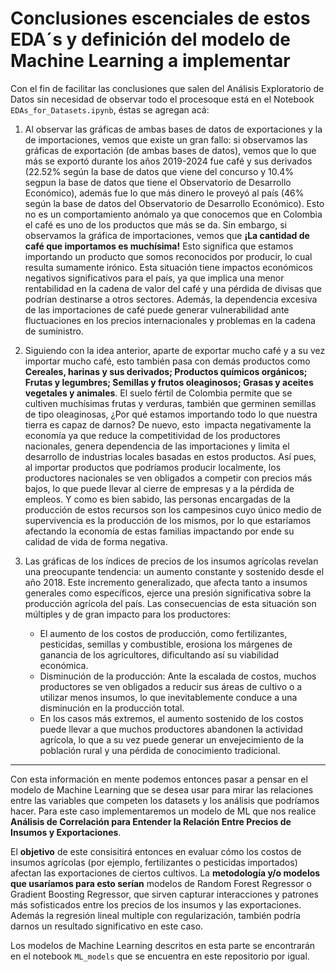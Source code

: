 # **Conclusiones escenciales de estos EDA´s y definición del modelo de Machine Learning a implementar**

Con el fin de facilitar las conclusiones que salen del Análisis Exploratorio de Datos sin necesidad de observar todo el procesoque está en el Notebook `EDAs_for_Datasets.ipynb`, éstas se agregan acá:

1. Al observar las gráficas de ambas bases de datos de exportaciones y la de importaciones, vemos que existe un gran fallo: si observamos las gráficas de exportación (de ambas bases de datos), vemos que lo que más se exportó durante los años 2019-2024 fue café y sus derivados ($22.52 \%$ según la base de datos que viene del concurso y $10.4 \%$ segpun la base de datos que tiene el Observatorio de Desarrollo Económico), además fue lo que más dinero le proveyó al país ($46 \%$ según la base de datos del Observatorio de Desarrollo Económico). Esto no es un comportamiento anómalo ya que conocemos que en Colombia el café es uno de los productos que más se da. Sin embargo, si observamos la gráfica de importaciones, vemos que **¡La cantidad de café que importamos es muchísima!** Esto significa que estamos importando un producto que somos reconocidos por producir, lo cual resulta sumamente irónico. Esta situación tiene impactos económicos negativos significativos para el país, ya que implica una menor rentabilidad en la cadena de valor del café y una pérdida de divisas que podrían destinarse a otros sectores. Además, la dependencia excesiva de las importaciones de café puede generar vulnerabilidad ante fluctuaciones en los precios internacionales y problemas en la cadena de suministro.
   
2. Siguiendo con la idea anterior, aparte de exportar mucho café y a su vez importar mucho café, esto también pasa con demás productos como **Cereales, harinas y sus derivados; Productos químicos orgánicos; Frutas y legumbres; Semillas y frutos oleaginosos; Grasas y aceites vegetales y animales**. El suelo fértil de Colombia permite que se cultiven muchísimas frutas y verduras, también que germinen semillas de tipo oleaginosas, ¿Por qué estamos importando todo lo que nuestra tierra es capaz de darnos? De nuevo, esto  impacta negativamente la economía ya que reduce la competitividad de los productores nacionales, genera dependencia de las importaciones y limita el desarrollo de industrias locales basadas en estos productos. Así pues, al importar productos que podríamos producir localmente, los productores nacionales se ven obligados a competir con precios más bajos, lo que puede llevar al cierre de empresas y a la pérdida de empleos. Y como es bien sabido, las personas encargadas de la producción de estos recursos son los campesinos cuyo único medio de supervivencia es la producción de los mismos, por lo que estaríamos afectando la economía de estas familias impactando por ende su calidad de vida de forma negativa.
   
3. Las gráficas de los índices de precios de los insumos agrícolas revelan una preocupante tendencia: un aumento constante y sostenido desde el año 2018. Este incremento generalizado, que afecta tanto a insumos generales como específicos, ejerce una presión significativa sobre la producción agrícola del país. Las consecuencias de esta situación son múltiples y de gran impacto para los productores:
    * El aumento de los costos de producción, como fertilizantes, pesticidas, semillas y combustible, erosiona los márgenes de ganancia de los agricultores, dificultando así su viabilidad económica.
    * Disminución de la producción: Ante la escalada de costos, muchos productores se ven obligados a reducir sus áreas de cultivo o a utilizar menos insumos, lo que inevitablemente conduce a una disminución en la producción total.
    * En los casos más extremos, el aumento sostenido de los costos puede llevar a que muchos productores abandonen la actividad agrícola, lo que a su vez puede generar un envejecimiento de la población rural y una pérdida de conocimiento tradicional.


---

Con esta información en mente podemos entonces pasar a pensar en el modelo de Machine Learning que se desea usar para mirar las relaciones entre las variables que competen los datasets y los análisis que podríamos hacer. Para este caso implementaremos un modelo de ML que nos realice **Análisis de Correlación para Entender la Relación Entre Precios de Insumos y Exportaciones**.

El **objetivo** de este consisitirá entonces en evaluar cómo los costos de insumos agrícolas (por ejemplo, fertilizantes o pesticidas importados) afectan las exportaciones de ciertos cultivos. La **metodología y/o modelos que usaríamos para esto serían** modelos de Random Forest Regressor o Gradient Boosting Regressor, que sirven capturar interacciones y patrones más sofisticados entre los precios de los insumos y las exportaciones. Además la regresión lineal multiple con regularización, también podría darnos un resultado significativo en este caso.

Los modelos de Machine Learning descritos en esta parte se encontrarán en el notebook `ML_models` que se encuentra en este repositorio por igual.
